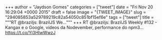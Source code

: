 
+++
author = "Jaydson Gomes"
categories = ["tweet"]
date = "Fri Nov 20 16:29:04 +0000 2015"
draft = false
image = "{TWEET_IMAGE}"
slug = "294085853a529789219c82a54050c851bf15ef6e"
tags = ["tweet"]
title = """RT @braziljs: BrazilJS We..."""
+++
RT @braziljs: BrazilJS Weekly #132 - Kangax e o Google, vídeos da Nodevember, performance do npm3... https://t.co/Yi3HIwWwzJ
